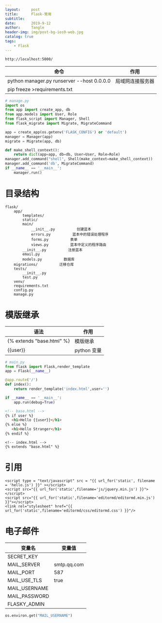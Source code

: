 ```yaml
---
layout:     post
title:      Flask-常用
subtitle:   
date:       2019-9-12
author:     Tangle
header-img: img/post-bg-ios9-web.jpg
catalog: true
tags:
    - Flask
---
```


```
http://localhost:5000/
```

| 命令                                       | 作用             |
| ------------------------------------------ | ---------------- |
| python manager.py runserver --host 0.0.0.0 | 局域网连接服务器 |
| pip freeze >requirements.txt               |                  |

```python
# manage.py
import os
from app import create_app, db
from app.models import User, Role
from flask_script import Manager, Shell
from flask_migrate import Migrate, MigrateCommand

app = create_app(os.getenv('FLASK_CONFIG') or 'default')
manager = Manager(app)
migrate = Migrate(app, db)

def make_shell_context():
    return dict(app=app, db=db, User=User, Role=Role)
manager.add_command("shell", Shell(make_context=make_shell_context))
manager.add_command('db', MigrateCommand)
if __name__ == '__main__':
    manager.run()
```

# 目录结构

```
flask/
    app/
        templates/
        static/
        main/
            __init__.py          创建蓝本
            errors.py          蓝本中的错误处理程序
            forms.py          表单
            views.py          蓝本中定义的程序路由
        __init__.py          注册蓝本
        email.py
        models.py          数据库
    migrations/          迁移仓库
    tests/
        __init__.py
        test.py
    venv/
    requirements.txt
    config.py
    manage.py
```

# 模版继承

| 语法                      | 作用        |
| ------------------------- | ----------- |
| {% extends "base.html" %} | 模版继承    |
| {{user}}                  | python 变量 |

```python
# main.py
from flask import Flask,render_template
app = Flask(__name__)

@app.route('/')
def index():
    return render_template('index.html',user='')

if __name__ == '__main__':
    app.run(debug=True)
```

```html
<!-- base.html -->
{% if user %}
   <h1>Hello {{user}}</h1>
{% else %}
   <h1>Hello Stranger</h1>
{% endif %}
```

```
<!-- index.html -->
{% extends "base.html" %}
```

# 引用

```
<script type = "text/javascript" src = "{{ url_for('static', filename = 'hello.js') }}" ></script>
<script src="{{ url_for('static',filename='js/jquery.min.js') }}"></script>
<script src="{{ url_for('static',filename='editormd/editormd.min.js') }}"></script>
<link rel="stylesheet" href="{{ url_for('static',filename='editormd/css/editormd.css') }}"/>
```

# 电子邮件

| 变量名        | 变量值      |
| ------------- | ----------- |
| SECRET_KEY    |             |
| MAIL_SERVER   | smtp.qq.com |
| MAIL_PORT     | 587         |
| MAIL_USE_TLS  | true        |
| MAIL_USERNAME |             |
| MAIL_PASSWORD |             |
| FLASKY_ADMIN  |             |

```python
os.environ.get("MAIL_USERNAME")
```
